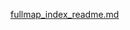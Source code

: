 [fullmap_index_readme.md](https://github.com/user-attachments/files/20789616/fullmap_index_readme.md)
